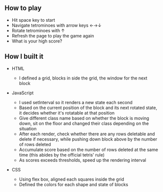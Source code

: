 ## How to play
* Hit space key to start
* Navigate tetrominoes with arrow keys ←→↓
* Rotate tetrominoes with ↑
* Refresh the page to play the game again
* What is your high score?

## How I built it
* HTML
  - I defined a grid, blocks in side the grid, the window for the next block

* JavaScript
  - I used setInterval so it renders a new state each second
  - Based on the current position of the block and its next rotated state, it decides whether it's rotatable at that position
  - Give different class name based on whether the block is moving down, sit on the floor and changed their class depending on the situation
  - After each render, check whether there are any rows deletable and delete if necessary, while pushing down block above by the number of rows deleted
  - Accumulate score based on the number of rows deleted at the same time (this abides by the official tetris' rule)
  - As scores exceeds thresholds, speed up the rendering interval

* CSS
  - Using flex box, aligned each squares inside the grid
  - Defined the colors for each shape and state of blocks

